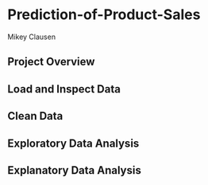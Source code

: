 # Prediction-of-Product-Sales
 Mikey Clausen
## Project Overview
## Load and Inspect Data
## Clean Data
## Exploratory Data Analysis
## Explanatory Data Analysis
